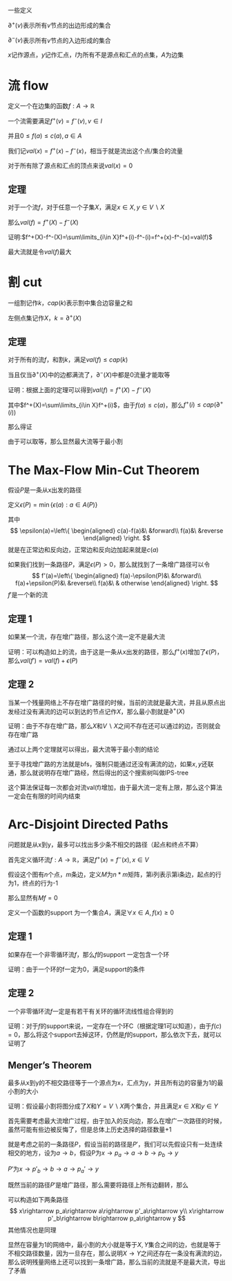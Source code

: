 一些定义

$\partial^+(v)$表示所有$v$​节点的出边形成的集合

$\partial^-(v)$​表示所有$v$​​节点的入边形成的集合

$x$记作源点，$y$记作汇点，$I$​为所有不是源点和汇点的点集，$A$为边集

# 流 flow

定义一个在边集的函数$f:A\rightarrow \mathbb{R}$

一个流需要满足$f^+(v)=f^-(v),v\in I$

并且$0\leq f(a)\leq c(a),a\in A$

我们记$val(x)=f^+(x)-f^-(x)$，相当于就是流出这个点/集合的流量

对于所有除了源点和汇点的顶点来说$val(x)=0$

## 定理

对于一个流$f$​，对于任意一个子集$X$​，满足$x\in X,y\in V\backslash X$​

那么$val(f)=f^+(X)-f^-(X)$

证明:$f^+(X)-f^-(X)=\sum\limits_{i\in X}f^+(i)-f^-(i)=f^+(x)-f^-(x)=val(f)$​

最大流就是令$val(f)$最大

# 割 cut

一组割记作$k$，$cap(k)$​表示割中集合边容量之和

左侧点集记作$X$，$k=\partial^+(X)$

## 定理

对于所有的流$f$​，和割$k$​，满足$val(f)\leq cap(k)$​

当且仅当$\partial^+(X)$​中的边都满流了，$\partial^-(X)$​中都是0流量才能取等

证明：根据上面的定理可以得到$val(f)=f^+(X)-f^-(X)$​

其中$f^+(X)=\sum\limits_{i\in X}f^+(i)$，由于$f(a)\leq c(a)$，那么$f^+(i)\leq cap(\partial^+(i))$

那么得证

由于可以取等，那么显然最大流等于最小割

# The Max-Flow Min-Cut Theorem

假设$P$是一条从x出发的路径

定义$\epsilon(P)=\min\{\epsilon(a):a\in A(P)\}$

其中
$$
\epsilon(a)=\left\{
\begin{aligned}
c(a)-f(a)&\  &forward\\
f(a)&\ &reverse
\end{aligned}
\right.
$$
就是在正常边和反向边，正常边和反向边加起来就是$c(a)$

如果我们找到一条路径$P$，满足$\epsilon(P)>0$，那么就找到了一条增广路径可以令
$$
f'(a)=\left\{
\begin{aligned}
f(a)-\epsilon(P)&\  &forward\\
f(a)+\epsilon(P)&\ &reverse\\
f(a)&\ & otherwise
\end{aligned}
\right.
$$
$f'$是一个新的流

## 定理 1

如果某一个流，存在增广路径，那么这个流一定不是最大流

证明：可以构造如上的流，由于这是一条从x出发的路径，那么$f^+(x)$增加了$\epsilon(P)$，那么$val(f')=val(f)+\epsilon(P)$

## 定理 2

当某一个残量网络上不存在增广路径的时候，当前的流就是最大流，并且从原点出发经过没有满流的边可以到达的节点记作$X$，那么最小割就是$\partial^+(X)$

证明：由于不存在增广路，那么$X$​和$V\backslash X$之间不存在还可以通过的边，否则就会存在增广路

通过以上两个定理就可以得出，最大流等于最小割的结论



至于寻找增广路的方法就是bfs，强制只能通过还没有满流的边，如果$x,y$还联通，那么就说明存在增广路经，然后得出的这个搜索树叫做IPS-tree

这个算法保证每一次都会对流val(f)增加，由于最大流一定有上限，那么这个算法一定会在有限的时间内结束

#  Arc-Disjoint Directed Paths

问题就是从x到y，最多可以找出多少条不相交的路径（起点和终点不算）

首先定义循环流$f:A\rightarrow \mathbb{R}$，满足$f^+(x)=f^-(x),x\in V$

假设这个图有$n$个点，$m$条边，定义$M$为$n*m$矩阵，第i列表示第i条边，起点的行为1，终点的行为-1

那么显然有$Mf=0$

定义一个函数的support 为一个集合$A$，满足$\forall x\in A,f(x)\geq 0$​

## 定理 1

如果存在一个非零循环流$f$，那么$f$的support 一定包含一个环

证明：由于一个环的f一定为0，满足support的条件

## 定理 2

一个非零循环流$f$一定是有若干有关环的循环流线性组合得到的

证明：对于$f$​的support来说，一定存在一个环C（根据定理1可以知道），由于$f(c)=0$​，那么将这个support去掉这环，仍然是$f$的support，那么依次下去，就可以证明了

## Menger’s Theorem

最多从x到y的不相交路径等于一个源点为x，汇点为y，并且所有边的容量为1的最小割的大小

证明：假设最小割将图分成了$X$​和$Y=V\backslash X$​两个集合，并且满足$x\in X$​和$y\in Y$​

首先需要考虑最大流增广过程，由于加入的反向边，那么在增广一次路径的时候，虽然可能有些边被反悔了，但是总体上历史选择的路径数量+1

就是考虑之前的一条路径$P$，假设当前的路径是$P'$，我们可以先假设只有一处连续相交的地方，设为$a\rightarrow b$​，假设P为$x\rightarrow p_a\rightarrow a\rightarrow b\rightarrow p_b\rightarrow y$

$P'$为$x\rightarrow p'_b\rightarrow b\rightarrow a\rightarrow p_a'\rightarrow y$

既然当前的路径$P'$是增广路径，那么需要将路径上所有边翻转，那么

可以构造如下两条路径
$$
x\rightarrow p_a\rightarrow a\rightarrow p'_a\rightarrow y\\
x\rightarrow p'_b\rightarrow b\rightarrow p_a\rightarrow y
$$
其他情况也是同理

显然在容量为1的网络中，最小割的大小就是等于$X,Y$​集合之间的边，也就是等于不相交路径数量，因为一旦存在，那么说明$X\rightarrow Y$​之间还存在一条没有满流的边，那么说明残量网络上还可以找到一条增广路，那么当前的流就是不是最大流，导出了矛盾


